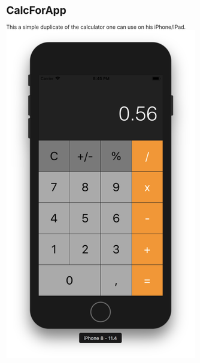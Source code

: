 # CalcForApp
This a simple duplicate of the calculator one can use on his iPhone/IPad.
![Image alt](https://github.com/ma-ruba/CalcForApp/raw/master/myCalculator2.png)
